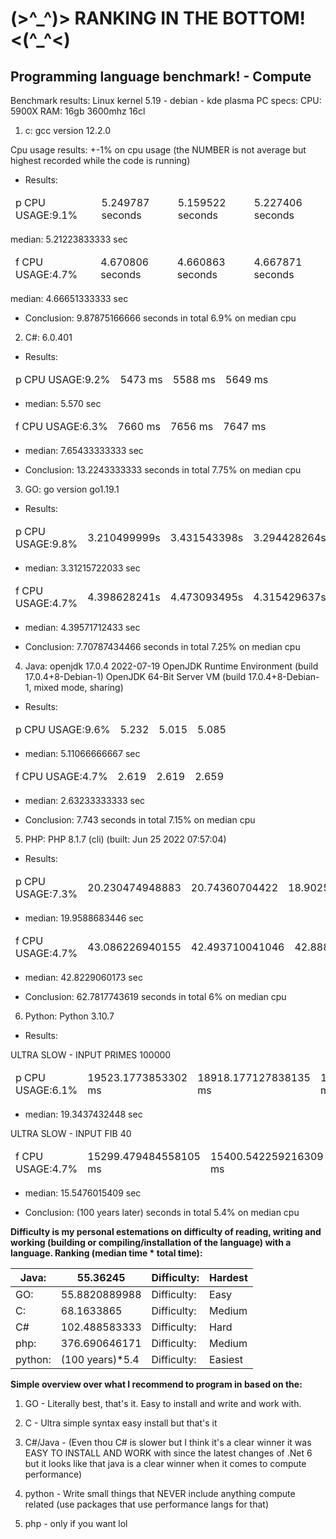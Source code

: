 <h1>(>^_^)> RANKING IN THE BOTTOM! <(^_^<)</h1>
<h2>Programming language benchmark! - Compute</h2>

Benchmark results: Linux kernel 5.19 - debian - kde plasma
PC specs:
CPU: 5900X
RAM: 16gb 3600mhz 16cl

1. c: gcc version 12.2.0

Cpu usage results: +-1% on cpu usage (the NUMBER is not average but highest recorded while the code is running)

* Results:

<table>
<thead>
  <tr>
    <td>p CPU USAGE:9.1%</td>
    <td>5.249787 seconds</td>
    <td>5.159522 seconds</td>
    <td>5.227406 seconds</td>
  </tr>
</thead>
</table>

median: 5.21223833333 sec

<table>
<thead>
  <tr>
    <td>f CPU USAGE:4.7%</td>
    <td>4.670806 seconds</td>
    <td>4.660863 seconds</td>
    <td>4.667871 seconds</td>
  </tr>
</thead>
</table>

median: 4.66651333333 sec

* Conclusion: 9.87875166666 seconds in total 6.9% on median cpu


2. C#: 6.0.401

* Results:

<table>
<thead>
  <tr>
    <td>p CPU USAGE:9.2%</td>
    <td>5473 ms</td>
    <td>5588 ms</td>
    <td>5649 ms</td>
  </tr>
</thead>
</table>

- median: 5.570 sec

<table>
<thead>
  <tr>
    <td>f CPU USAGE:6.3%</td>
    <td>7660 ms</td>
    <td>7656 ms</td>
    <td>7647 ms</td>
  </tr>
</thead>
</table>

- median: 7.65433333333 sec

* Conclusion: 13.2243333333 seconds in total 7.75% on median cpu


3. GO: go version go1.19.1

* Results:

<table>
<thead>
  <tr>
    <td>p CPU USAGE:9.8%</td>
    <td>3.210499999s</td>
    <td>3.431543398s</td>
    <td>3.294428264s</td>
  </tr>
</thead>
</table>

- median: 3.31215722033 sec

<table>
<thead>
  <tr>
    <td>f CPU USAGE:4.7%</td>
    <td>4.398628241s</td>
    <td>4.473093495s</td>
    <td>4.315429637s</td>
  </tr>
</thead>
</table>

- median: 4.39571712433 sec

* Conclusion: 7.70787434466 seconds in total 7.25% on median cpu


4. Java:
openjdk 17.0.4 2022-07-19
OpenJDK Runtime Environment (build 17.0.4+8-Debian-1)
OpenJDK 64-Bit Server VM (build 17.0.4+8-Debian-1, mixed mode, sharing)

* Results:

<table>
<thead>
  <tr>
    <td>p CPU USAGE:9.6%</td>
    <td>5.232</td>
    <td>5.015</td>
    <td>5.085</td>
  </tr>
</thead>
</table>

- median: 5.11066666667 sec

<table>
<thead>
  <tr>
    <td>f CPU USAGE:4.7%</td>
    <td>2.619</td>
    <td>2.619</td>
    <td>2.659</td>
  </tr>
</thead>
</table>

- median: 2.63233333333 sec

* Conclusion: 7.743 seconds in total 7.15% on median cpu


5. PHP: PHP 8.1.7 (cli) (built: Jun 25 2022 07:57:04)

* Results:

<table>
<thead>
  <tr>
    <td>p CPU USAGE:7.3%</td>
    <td>20.230474948883</td>
    <td>20.74360704422</td>
    <td>18.90252304077</td>
    <td>15942.782878875732 ms</td>
  </tr>
</thead>
</table>

- median: 19.9588683446 sec

<table>
<thead>
  <tr>
    <td>f CPU USAGE:4.7%</td>
    <td>43.086226940155</td>
    <td>42.493710041046</td>
    <td>42.888781070709</td>
    <td>15942.782878875732 ms</td>
  </tr>
</thead>
</table>

- median: 42.8229060173 sec

* Conclusion: 62.7817743619 seconds in total 6% on median cpu


6. Python: Python 3.10.7

* Results:

ULTRA SLOW - INPUT PRIMES 100000
<table>
<thead>
  <tr>
    <td>p CPU USAGE:6.1%</td>
    <td>19523.1773853302 ms</td>
    <td>18918.177127838135 ms</td>
    <td>19589.87522125244 ms</td>
    <td>15942.782878875732 ms</td>
  </tr>
</thead>
</table>

- median: 19.3437432448 sec

ULTRA SLOW - INPUT FIB 40
<table>
<thead>
  <tr>
    <td>f CPU USAGE:4.7%</td>
    <td>15299.479484558105 ms</td>
    <td>15400.542259216309 ms</td>
    <td>15942.782878875732 ms</td>
    <td>15942.782878875732 ms</td>
  </tr>
</thead>
</table>

- median: 15.5476015409 sec

* Conclusion: (100 years later) seconds in total 5.4% on median cpu



<strong>Difficulty is my personal estemations on difficulty of reading, writing and working (building or compiling/installation of the language) with a language.
Ranking (median time * total time):</strong>

<table>
<thead>
  <tr>
    <th>Java:</th>
    <th>55.36245</th>
    <th>Difficulty:</th>
    <th>Hardest</th>
  </tr>
</thead>
<tbody>
  <tr>
    <td>GO:</td>
    <td>55.8820889988</td>
    <td>Difficulty:</td>
    <td>Easy</td>
  </tr>
  <tr>
    <td>C:</td>
    <td>68.1633865</td>
    <td>Difficulty:</td>
    <td>Medium</td>
  </tr>
  <tr>
    <td>C#</td>
    <td>102.488583333</td>
    <td>Difficulty:</td>
    <td>Hard</td>
  </tr>
  <tr>
    <td>php:</td>
    <td>376.690646171</td>
    <td>Difficulty:</td>
    <td>Medium</td>
  </tr>
  <tr>
    <td>python:</td>
    <td>(100 years)*5.4</td>
    <td>Difficulty:</td>
    <td>Easiest</td>
  </tr>
</tbody>
</table>

<strong>Simple overview over what I recommend to program in based on the:</strong>

1. GO - Literally best, that's it. Easy to install and write and work with.

2. C - Ultra simple syntax easy install but that's it

3. C#/Java - (Even thou C# is slower but I think it's a clear winner it was EASY TO INSTALL AND WORK with since
the latest changes of .Net 6 but it looks like that java is a clear winner when it comes to compute performance)

4. python - Write small things that NEVER include anything compute related (use packages that use performance langs for that)

5. php - only if you want lol
